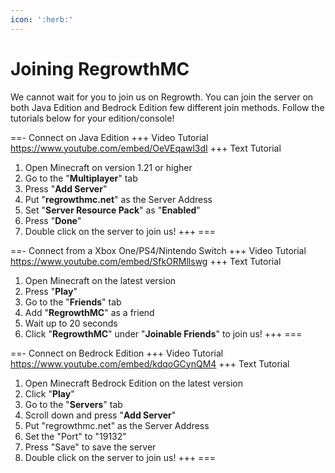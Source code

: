 ```yaml
---
icon: ':herb:'
---
```


# Joining RegrowthMC
We cannot wait for you to join us on Regrowth. You can join the server on both Java Edition and Bedrock Edition few different join methods. Follow the tutorials below for your edition/console!

==- Connect on Java Edition
+++ Video Tutorial
https://www.youtube.com/embed/OeVEqawl3dI
+++ Text Tutorial
1. Open Minecraft on version 1.21 or higher
2. Go to the "**Multiplayer**" tab
3. Press "**Add Server**"
4. Put "**regrowthmc.net**" as the Server Address
5. Set "**Server Resource Pack**" as "**Enabled**"
6. Press "**Done**"
7. Double click on the server to join us!
+++
===

==- Connect from a Xbox One/PS4/Nintendo Switch
+++ Video Tutorial
https://www.youtube.com/embed/SfkORMllswg
+++ Text Tutorial
1. Open Minecraft on the latest version
2. Press "**Play**"
3. Go to the "**Friends**" tab
4. Add "**RegrowthMC**" as a friend
5. Wait up to 20 seconds
6. Click "**RegrowthMC**" under "**Joinable Friends**" to join us!
+++
===

==- Connect on Bedrock Edition
+++ Video Tutorial
https://www.youtube.com/embed/kdqoGCynQM4
+++ Text Tutorial
1. Open Minecraft Bedrock Edition on the latest version
2. Click "**Play**"
3. Go to the "**Servers**" tab
4. Scroll down and press "**Add Server**"
5. Put "regrowthmc.net" as the Server Address
6. Set the "Port" to "19132"
7. Press "Save" to save the server
8. Double click on the server to join us!
+++
===
